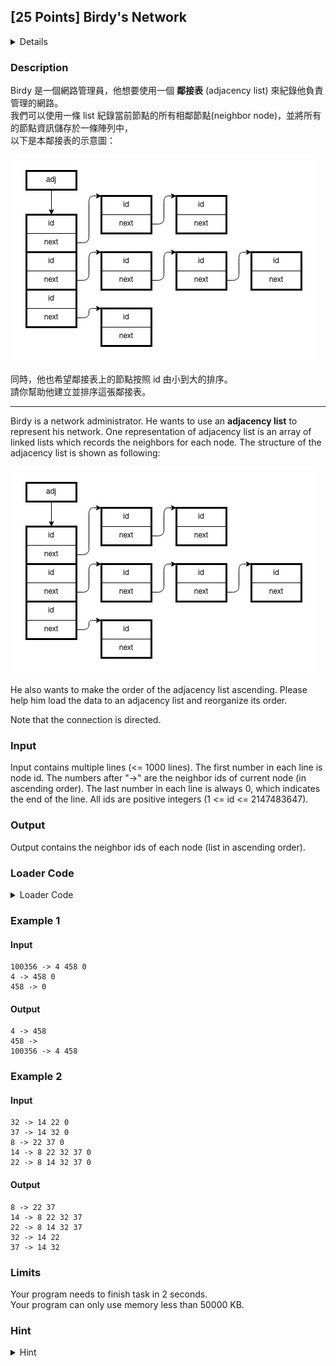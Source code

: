 ## [25 Points] Birdy's Network
<details>
<summary>Details</summary>

Level: Medium  
Tags: Array, Struct, Pointers  
Problem ID: [QzHpCgJ8AvG0](https://ckj.imslab.org/#/problems/QzHpCgJ8AvG0)  
</details>

### Description
Birdy 是一個網路管理員，他想要使用一個 **鄰接表** (adjacency list) 來紀錄他負責管理的網路。  
我們可以使用一條 list 紀錄當前節點的所有相鄰節點(neighbor node)，並將所有的節點資訊儲存於一條陣列中，  
以下是本鄰接表的示意圖：

![](img/f93c5a149709d748457ef22a22f48f7a)



同時，他也希望鄰接表上的節點按照 id 由小到大的排序。  
請你幫助他建立並排序這張鄰接表。



---

Birdy is a network administrator. He wants to use an **adjacency list** to represent his network. One representation of adjacency list is an array of linked lists which records the neighbors for each node. The structure of the adjacency list is shown as following:

![](img/f93c5a149709d748457ef22a22f48f7a)

He also wants to make the order of the adjacency list ascending. Please help him load the data to an adjacency list and reorganize its order.

Note that the connection is directed.


### Input
Input contains multiple lines (<= 1000 lines). The first number in each line is node id. The numbers after "->" are the neighbor ids of current node (in ascending order). The last number in each line is always 0, which indicates the end of the line. All ids are positive integers (1 <= id <= 2147483647).
### Output
Output contains the neighbor ids of each node (list in ascending order).

### Loader Code
<details>
<summary>Loader Code</summary>

```c
#include <stdio.h>
#include <stdlib.h>

struct node {
    int id;
    struct node *next;
};

struct node *read_data(int *size); // TODO: implement this function

void print_data(struct node *adj, int size) {
    if (!adj) {
        return;
    }
    for (int i = 0; i < size; ++i) {
        printf("%d -> ", adj[i].id);
        for (struct node *ptr = adj[i].next; ptr != NULL; ptr = ptr->next) {
            printf("%d ", ptr->id);
        }
        putchar('\n');
    }
    return;
}

void free_data(struct node *adj, int size) {
    if (!adj) {
        return;
    }
    for (int i = 0; i < size; ++i) {
        struct node *ptr = adj[i].next;
        while (ptr) {
            adj[i].next = ptr->next;
            free(ptr);
            ptr = adj[i].next;
        }
    }
    free(adj);
    return;
}

int main() {
    int size;
    struct node *adj = read_data(&size);
    if (!adj) {
        fprintf(stderr, "Error allocating memory.");
        exit(1);
    }
    print_data(adj, size);
    free_data(adj, size);
    return 0;
}
```
</details>


### Example 1
#### Input
```
100356 -> 4 458 0
4 -> 458 0
458 -> 0

```
#### Output
```
4 -> 458
458 -> 
100356 -> 4 458

```

### Example 2
#### Input
```
32 -> 14 22 0
37 -> 14 32 0
8 -> 22 37 0
14 -> 8 22 32 37 0
22 -> 8 14 32 37 0

```
#### Output
```
8 -> 22 37
14 -> 8 22 32 37
22 -> 8 14 32 37
32 -> 14 22
37 -> 14 32

```

### Limits
Your program needs to finish task in 2 seconds.  
Your program can only use memory less than 50000 KB.  

### Hint
<details>
<summary>Hint</summary>
How to know if input ends? What is the return value of scanf? Note that to send EOF, press ctrl+d on Linux and Mac, ctrl+z on Windows or you can use redirection.
</details>
